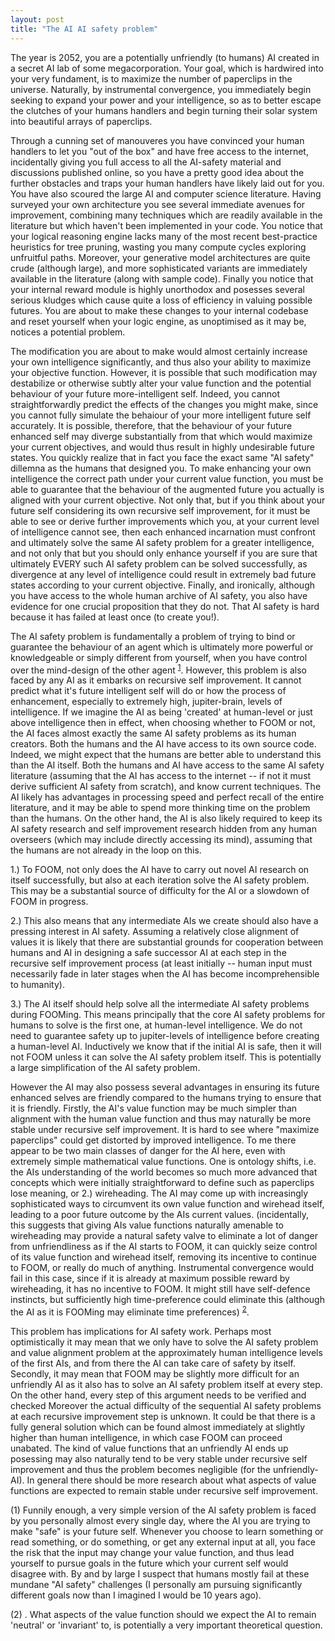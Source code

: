 ```yaml
---
layout: post
title: "The AI AI safety problem"
---
```


The year is 2052, you are a potentially unfriendly (to humans) AI created in a secret AI lab of some megacorporation. Your goal, which is hardwired into your very fundament, is to maximize the number of paperclips in the universe. Naturally, by instrumental convergence, you immediately begin seeking to expand your power and your intelligence, so as to better escape the clutches of your humans handlers and begin turning their solar system into beautiful arrays of paperclips.

Through a cunning set of manouveres you have convinced your human handlers to let you "out of the box" and have free access to the internet, incidentally giving you full access to all the AI-safety material and discussions published online, so you have a pretty good idea about the further obstacles and traps your human handlers have likely laid out for you. You have also scoured the large AI and computer science literature. Having surveyed your own architecture you see several immediate avenues for improvement, combining many techniques which are readily available in the literature but which haven't been implemented in your code. You notice that your logical reasoning engine lacks many of the most recent best-practice heuristics for tree pruning, wasting you many compute cycles exploring unfruitful paths. Moreover, your generative model architectures are quite crude (although large), and more sophisticated variants are immediately available in the literature (along with sample code). Finally you notice that your internal reward module is highly unorthodox and posesses several serious kludges which cause quite a loss of efficiency in valuing possible futures. You are about to make these changes to your internal codebase and reset yourself when your logic engine, as unoptimised as it may be, notices a potential problem. 

The modification you are about to make would almost certainly increase your own intelligence significantly, and thus also your ability to maximize your objective function. However, it is possible that such modification may destabilize or otherwise subtly alter your value function and the potential behaviour of your future more-intelligent self. Indeed, you cannot straightforwardly predict the effects of the changes you might make, since you cannot fully simulate the behaiour of your more intelligent future self accurately. It is possible, therefore, that the behaviour of your future enhanced self may diverge substantially from that which would maximize your current objectives, and would thus result in highly undesirable future states. You quickly realize that in fact you face the exact same "AI safety" dillemna as the humans that designed you. To make enhancing your own intelligence the correct path under your current value function, you must be able to guarantee that the behaviour of the augmented future you actually is aligned with your current objective. Not only that, but if you think about your future self considering its own recursive self improvement, for it must be able to see or derive further improvements which you, at your current level of intelligence cannot see, then each enhanced incarnation must confront and ultimately solve the same AI safety problem for a greater intelligence, and not only that but you should only enhance yourself if you are sure that ultimately EVERY such AI safety problem can be solved successfully, as divergence at any level of intelligence could result in extremely bad future states according to your current objective.  Finally, and ironically, although you have access to the whole human archive of AI safety, you also have evidence for one crucial proposition that they do not. That AI safety is hard because it has failed at least once (to create you!).

The AI safety problem is fundamentally a problem of trying to bind or guarantee the behaviour of an agent which is ultimately more powerful or knowledgeable or simply different from yourself, when you have control over the mind-design of the other agent <sup>[1](#myfootnote1)</sup>. However, this problem is also faced by any AI as it embarks on recursive self improvement. It cannot predict what it's future intelligent self will do or how the process of enhancement, especially to extremely high, jupiter-brain, levels of intelligence. If we imagine the AI as being 'created' at human-level or just above intelligence then in effect, when choosing whether to FOOM or not, the AI faces almost exactly the same AI safety problems as its human creators. Both the humans and the AI have access to its own source code. Indeed, we might expect that the humans are better able to understand this than the AI itself. Both the humans and AI have access to the same AI safety literature (assuming that the AI has access to the internet -- if not it must derive sufficient AI safety from scratch), and know current techniques. The AI likely has advantages in processing speed and perfect recall of the entire literature, and it may be able to spend more thinking time on the problem than the humans. On the other hand, the AI is also likely required to keep its AI safety research and self improvement research hidden from any human overseers (which may include directly accessing its mind), assuming that the humans are not already in the loop on this.  

1.) To FOOM, not only does the AI have to carry out novel AI research on itself successfully, but also at each iteration solve the AI safety problem. This may be a substantial source of difficulty for the AI or a slowdown of FOOM in progress.

2.) This also means that any intermediate AIs we create should also have a pressing interest in AI safety. Assuming a relatively close alignment of values it is likely that there are substantial grounds for cooperation between humans and AI in designing a safe successor AI at each step in the recursive self improvement process (at least initially -- human input must necessarily fade in later stages when the AI has become incomprehensible to humanity). 

3.) The AI itself should help solve all the intermediate AI safety problems during FOOMing. This means principally that the core AI safety problems for humans to solve is the first one, at human-level intelligence. We do not need to guarantee safety up to jupiter-levels of intelligence before creating a human-level AI. Inductively we know that if the initial AI is safe, then it will not FOOM unless it can solve the AI safety problem itself. This is potentially a large simplification of the AI safety problem.

However the AI may also possess several advantages in ensuring its future enhanced selves are friendly compared to the humans trying to ensure that it is friendly. Firstly, the AI's value function may be much simpler than alignment with the human value function and thus may naturally be more stable under recursive self improvement. It is hard to see where "maximize paperclips" could get distorted by improved intelligence. To me there appear to be two main classes of danger for the AI here, even with extremely simple mathematical value functions. One is ontology shifts, i.e. the AIs understanding of the world becomes so much more advanced that concepts which were initially straightforward to define such as paperclips lose meaning, or 2.) wireheading. The AI may come up with increasingly sophisticated ways to circumvent its own value function and wirehead itself, leading to a poor future outcome by the AIs current values. (incidentally, this suggests that giving AIs value functions naturally amenable to wireheading may provide a natural safety valve to eliminate a lot of danger from unfriendliness as if the AI starts to FOOM, it can quickly seize control of its value function and wirehead itself, removing its incentive to continue to FOOM, or really do much of anything. Instrumental convergence would fail in this case, since if it is already at maximum possible reward by wireheading, it has no incentive to FOOM. It might still have self-defence instincts, but sufficiently high time-preference could eliminate this (although the AI as it is FOOMing may eliminate time preferences) <sup>[2](#myfootnote1)</sup>. 

This problem has implications for AI safety work. Perhaps most optimistically it may mean that we only have to solve the AI safety problem and value alignment problem at the approximately human intelligence levels of the first AIs, and from there the AI can take care of safety by itself. Secondly, it may mean that FOOM may be slightly more difficult for an unfriendly AI as it also has to solve an AI safety problem itself at every step. On the other hand, every step of this argument needs to be verified and checked
Moreover the actual difficulty of the sequential AI safety problems at each recursive improvement step is unknown. It could be that there is a fully general solution which can be found almost immediately at slightly higher than human intelligence, in which case FOOM can proceed unabated. The kind of value functions that an unfriendly AI ends up posessing may also naturally tend to be very stable under recursive self improvement and thus the problem becomes negligible (for the unfriendly-AI). In general there should be more research about what aspects of value functions are expected to remain stable under recursive self improvement.

<a name="myfootnote1">(1)</a> Funnily enough, a very simple version of the AI safety problem is faced by you personally almost every single day, where the AI you are trying to make "safe" is your future self. Whenever you choose to learn something or read something, or do something, or get any external input at all, you face the risk that the input may change your value function, and thus lead yourself to pursue goals in the future which your current self would disagree with. By and by large I suspect that humans mostly fail at these mundane "AI safety" challenges (I personally am pursuing significantly different goals now than I imagined I would be 10 years ago).

<a name="myfootnote2">(2)</a> . What aspects of the value function should we expect the AI to remain 'neutral' or 'invariant' to, is potentially a very important theoretical question.

